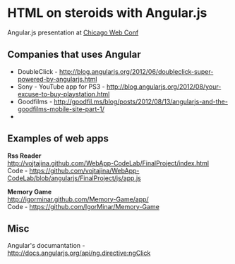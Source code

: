 # HTML on steroids with Angular.js

Angular.js presentation at [Chicago Web Conf](http://chicagowebconf.org/)

## Companies that uses Angular

* DoubleClick - http://blog.angularjs.org/2012/06/doubleclick-super-powered-by-angularjs.html
* Sony - YouTube app for PS3 - http://blog.angularjs.org/2012/08/your-excuse-to-buy-playstation.html
* Goodfilms - http://goodfil.ms/blog/posts/2012/08/13/angularjs-and-the-goodfilms-mobile-site-part-1/
* 

## Examples of web apps

**Rss Reader**  
http://vojtajina.github.com/WebApp-CodeLab/FinalProject/index.html  
Code - https://github.com/vojtajina/WebApp-CodeLab/blob/angularjs/FinalProject/js/app.js

**Memory Game**  
http://igorminar.github.com/Memory-Game/app/  
Code - https://github.com/IgorMinar/Memory-Game

## Misc

Angular's documantation - http://docs.angularjs.org/api/ng.directive:ngClick
